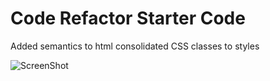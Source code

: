 # Code Refactor Starter Code

Added semantics to html
consolidated CSS classes to styles

![ScreenShot](/main/horiseon1.0/screencapture-file.png "Screen shot of webpage")

